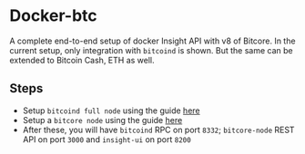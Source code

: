 # Docker-btc
A complete end-to-end setup of docker Insight API with v8 of Bitcore.
In the current setup, only integration with ```bitcoind``` is shown. But the same can be extended to Bitcoin Cash, ETH as well.

## Steps
 - Setup ```bitcoind full node``` using the guide [here](docker-bitcoind/README.md)
 - Setup a ```bitcore node``` using the guide [here](docker-bitcore-node/README.md)
 - After these, you will have ```bitcoind``` RPC on port ```8332```; ```bitcore-node``` REST API on port ```3000``` and ```insight-ui``` on port ```8200```
